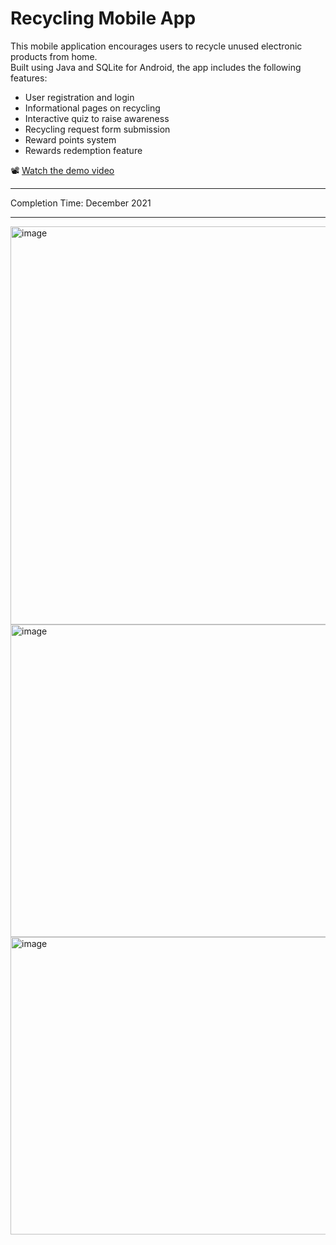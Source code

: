 
# Recycling Mobile App

This mobile application encourages users to recycle unused electronic products from home.  
Built using Java and SQLite for Android, the app includes the following features:

- User registration and login
- Informational pages on recycling
- Interactive quiz to raise awareness
- Recycling request form submission
- Reward points system
- Rewards redemption feature

📽️ [Watch the demo video](https://youtu.be/oyyWNDe0zZU)

---

Completion Time: December 2021

---
<img width="727" height="637" alt="image" src="https://github.com/user-attachments/assets/4a7e4e7e-ee58-4d9a-8dd3-0f0ea40368cd" />

<img width="1082" height="500" alt="image" src="https://github.com/user-attachments/assets/be5f3d51-0a82-44b6-b923-7224b76a7851" />

<img width="848" height="476" alt="image" src="https://github.com/user-attachments/assets/132ee233-1acb-41d9-ab2c-6cbbf4a65a9e" />




